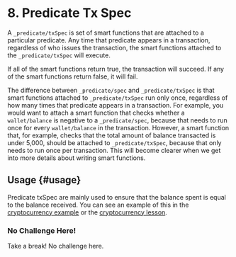 # 8. Predicate Tx Spec

A `_predicate/txSpec` is set of smart functions that are attached to a particular predicate. Any time that predicate appears in a transaction, regardless of who issues the transaction, the smart functions attached to the `_predicate/txSpec` will execute.

If all of the smart functions return true, the transaction will succeed. If any of the smart functions return false, it will fail.

The difference between `_predicate/spec` and `_predicate/txSpec` is that smart functions attached to `_predicate/txSpec` run only once, regardless of how many times that predicate appears in a transaction. For example, you would want to attach a smart function that checks whether a `wallet/balance` is negative to a `_predicate/spec`, because that needs to run once for every `wallet/balance` in the transaction. However, a smart function that, for example, checks that the total amount of balance transacted is under 5,000, should be attached to `_predicate/txSpec`, because that only needs to run once per transaction. This will become clearer when we get into more details about writing smart functions.

## Usage {#usage}

Predicate txSpec are mainly used to ensure that the balance spent is equal to the balance received. You can see an example of this in the <a href="/docs/examples/cryptocurrency" target="_blank">cryptocurrency example</a> or the <a href="/docs/examples/cryptocurrency" target="_blank">cryptocurrency lesson</a>.

<div class="challenge">
<h3>No Challenge Here!</h3>
<p>Take a break! No challenge here.</p>
</div>

